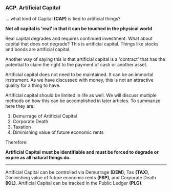 ### ACP. Artificial Capital


... what kind of Capital **(CAP)** is tied to artificial things?


**Not all capital is 'real' in that it can be touched in the physical world**

Real capital degrades and requires continued investment. What about capital that does not degrade?  This is artificial capital.  Things like stocks and bonds are artificial capital.

Another way of saying this is that artificial capital is a 'contract' that has the potential to claim the right to the payment of cash or another asset.

Artificial capital does not need to be maintained.  It can be an immortal instrument.  As we have discussed with money, this is not an attractive quality for a thing to have.

Artificial capital should be limited in life as well.  We will discuss multiple methods on how this can be accomplished in later articles.  To summarize here they are:

1. Demurrage of Artificial Capital
2. Corporate Death
3. Taxation
4. Diminishing value of future economic rents



Therefore:

**Artificial Capital must be identifiable and must be forced to degrade or expire as all natural things do.**

----------

Artificial Capital can be controlled via Demurrage **(DEM)**, Tax **(TAX)**, Diminishing value of future economic rents **(FSP)**, and Corporate Death **(KIL)**. Artificial Capital can be tracked in the Public Ledger **(PLG)**.
